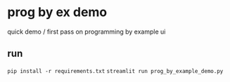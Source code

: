 # prog by ex demo

quick demo / first pass on programming by example ui

## run

`pip install -r requirements.txt`
`streamlit run prog_by_example_demo.py`
